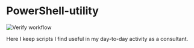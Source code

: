 # PowerShell-utility

![Verify workflow](https://github.com/FokkoVeegens/PowerShell-utility/actions/workflows/main.yml/badge.svg)

Here I keep scripts I find useful in my day-to-day activity as a consultant.
